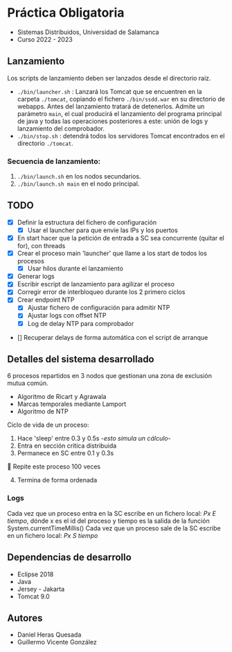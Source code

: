 # Práctica Obligatoria
* Sistemas Distribuidos, Universidad de Salamanca
* Curso 2022 - 2023

## Lanzamiento
Los scripts de lanzamiento deben ser lanzados desde el directorio raíz.
* `./bin/launcher.sh` : Lanzará los Tomcat que se encuentren en la carpeta `./tomcat`, copiando el fichero `./bin/ssdd.war` en su directorio de webapps. Antes del lanzamiento tratará de detenerlos. Admite un parámetro `main`, el cual producirá el lanzamiento del programa principal de java y todas las operaciones posteriores a este: unión de logs y lanzamiento del comprobador.
* `./bin/stop.sh` : detendrá todos los servidores Tomcat encontrados en el directorio `./tomcat`.
### Secuencia de lanzamiento:
1. `./bin/launch.sh` en los nodos secundarios.
2. `./bin/launch.sh main` en el nodo principal.

## TODO
* [x] Definir la estructura del fichero de configuración
	* [x] Usar el launcher para que envíe las IPs y los puertos
* [x] En start hacer que la petición de entrada a SC sea concurrente (quitar el for), con threads
* [x] Crear el proceso main 'launcher' que llame a los start de todos los procesos
	* [x] Usar hilos durante el lanzamiento
* [x] Generar logs
* [x] Escribir escript de lanzamiento para agilizar el proceso
* [x] Corregir error de interbloqueo durante los 2 primero ciclos
* [x] Crear endpoint NTP
	* [x] Ajustar fichero de configuración para admitir NTP
	* [x] Ajustar logs con offset NTP
	* [x] Log de delay NTP para comprobador
* [] Recuperar delays de forma automática con el script de arranque

## Detalles del sistema desarrollado
6 procesos repartidos en 3 nodos que gestionan una zona de exclusión mutua común.
- Algoritmo de Ricart y Agrawala
- Marcas temporales mediante Lamport
- Algoritmo de NTP

Ciclo de vida de un proceso:
1. Hace 'sleep' entre 0.3 y 0.5s -_esto simula un cálculo_-
2. Entra en sección crítica distribuida
3. Permanece en SC entre 0.1 y 0.3s

:repeat: Repite este proceso 100 veces

4. Termina de forma ordenada
### Logs
Cada vez que un proceso entra en la SC escribe en un fichero local:
_Px E tiempo_, dónde x es el id del proceso y tiempo es la salida de la función System.currentTimeMillis()
Cada vez que un proceso sale de la SC escribe en un fichero local:
_Px S tiempo_

## Dependencias de desarrollo
* Eclipse 2018
* Java
* Jersey - Jakarta
* Tomcat 9.0

## Autores
* Daniel Heras Quesada
* Guillermo Vicente González
